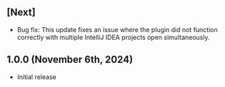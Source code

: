 ## [Next]

* Bug fix: This update fixes an issue where the plugin did not function
  correctly with multiple IntelliJ IDEA projects open simultaneously. 

## 1.0.0 (November 6th, 2024)

* Initial release
